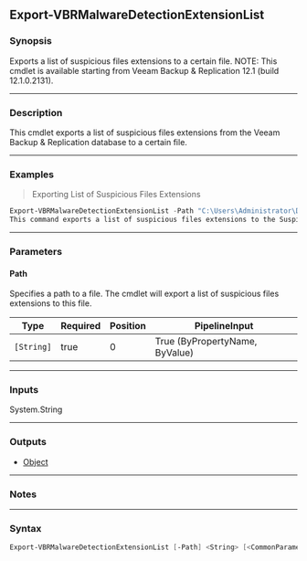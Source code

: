 Export-VBRMalwareDetectionExtensionList
---------------------------------------

### Synopsis
Exports a list of suspicious files extensions to a certain file.
NOTE: This cmdlet is available starting from Veeam Backup & Replication 12.1 (build 12.1.0.2131).

---

### Description

This cmdlet exports a list of suspicious files extensions from the Veeam Backup & Replication database to a certain file.

---

### Examples
> Exporting List of Suspicious Files Extensions

```PowerShell
Export-VBRMalwareDetectionExtensionList -Path "C:\Users\Administrator\Documents\SuspiciousFiles.xml"
This command exports a list of suspicious files extensions to the SuspiciousFiles.xml file located in the C:\Users\Administrator\Documents\ folder.
```

---

### Parameters
#### **Path**
Specifies a path to a file. The cmdlet will export a list of suspicious files extensions to this file.

|Type      |Required|Position|PipelineInput                 |
|----------|--------|--------|------------------------------|
|`[String]`|true    |0       |True (ByPropertyName, ByValue)|

---

### Inputs
System.String

---

### Outputs
* [Object](https://learn.microsoft.com/en-us/dotnet/api/System.Object)

---

### Notes

---

### Syntax
```PowerShell
Export-VBRMalwareDetectionExtensionList [-Path] <String> [<CommonParameters>]
```
